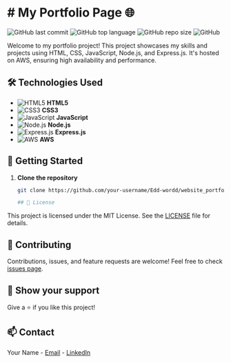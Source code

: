 # # My Portfolio Page 🌐

![GitHub last commit](https://img.shields.io/github/last-commit/Edd-wordd/website_portfolio)
![GitHub top language](https://img.shields.io/github/languages/top/Edd-wordd/website_portfolio)
![GitHub repo size](https://img.shields.io/github/repo-size/Edd-wordd/website_portfolio)
![GitHub](https://img.shields.io/github/license/Edd-wordd/website_portfolio)

Welcome to my portfolio project! This project showcases my skills and projects using HTML, CSS, JavaScript, Node.js, and Express.js. It's hosted on AWS, ensuring high availability and performance.

## 🛠️ Technologies Used

- ![HTML5](https://img.icons8.com/color/48/000000/html-5--v1.png) **HTML5**
- ![CSS3](https://img.icons8.com/color/48/000000/css3.png) **CSS3**
- ![JavaScript](https://img.icons8.com/color/48/000000/javascript.png) **JavaScript**
- ![Node.js](https://img.icons8.com/color/48/000000/nodejs.png) **Node.js**
- ![Express.js](https://img.icons8.com/color/48/000000/express.png) **Express.js**
- ![AWS](https://img.icons8.com/color/48/000000/amazon-web-services.png) **AWS**

## 🚀 Getting Started

1. **Clone the repository**

   ```bash
   git clone https://github.com/your-username/Edd-wordd/website_portfolio

   ## 📝 License

This project is licensed under the MIT License. See the [LICENSE](LICENSE) file for details.

## 🤝 Contributing

Contributions, issues, and feature requests are welcome! Feel free to check [issues page](https://github.com/your-username/Edd-wordd/issues).

## 🌟 Show your support

Give a ⭐️ if you like this project!

## 📫 Contact

Your Name - [Email](mailto:your-edd_wordd@icloud.com) - [LinkedIn](https://www.linkedin.com/in/edward-plasencio/)

